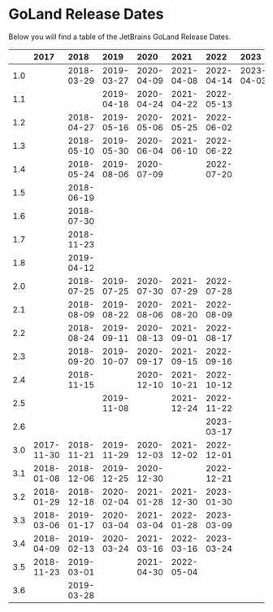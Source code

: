 # GoLand Release Dates
Below you will find a table of the JetBrains GoLand Release Dates.

|     | 2017       | 2018       | 2019       | 2020       | 2021       | 2022       | 2023       |
|----:|:-----------|:-----------|:-----------|:-----------|:-----------|:-----------|:-----------|
| 1.0 |            | 2018-03-29 | 2019-03-27 | 2020-04-09 | 2021-04-08 | 2022-04-14 | 2023-04-03 |
| 1.1 |            |            | 2019-04-18 | 2020-04-24 | 2021-04-22 | 2022-05-13 |            |
| 1.2 |            | 2018-04-27 | 2019-05-16 | 2020-05-06 | 2021-05-25 | 2022-06-02 |            |
| 1.3 |            | 2018-05-10 | 2019-05-30 | 2020-06-04 | 2021-06-10 | 2022-06-22 |            |
| 1.4 |            | 2018-05-24 | 2019-08-06 | 2020-07-09 |            | 2022-07-20 |            |
| 1.5 |            | 2018-06-19 |            |            |            |            |            |
| 1.6 |            | 2018-07-30 |            |            |            |            |            |
| 1.7 |            | 2018-11-23 |            |            |            |            |            |
| 1.8 |            | 2019-04-12 |            |            |            |            |            |
| 2.0 |            | 2018-07-25 | 2019-07-25 | 2020-07-30 | 2021-07-29 | 2022-07-28 |            |
| 2.1 |            | 2018-08-09 | 2019-08-22 | 2020-08-06 | 2021-08-20 | 2022-08-09 |            |
| 2.2 |            | 2018-08-24 | 2019-09-11 | 2020-08-13 | 2021-09-01 | 2022-08-17 |            |
| 2.3 |            | 2018-09-20 | 2019-10-07 | 2020-09-17 | 2021-09-15 | 2022-09-16 |            |
| 2.4 |            | 2018-11-15 |            | 2020-12-10 | 2021-10-21 | 2022-10-12 |            |
| 2.5 |            |            | 2019-11-08 |            | 2021-12-24 | 2022-11-22 |            |
| 2.6 |            |            |            |            |            | 2023-03-17 |            |
| 3.0 | 2017-11-30 | 2018-11-21 | 2019-11-29 | 2020-12-03 | 2021-12-02 | 2022-12-01 |            |
| 3.1 | 2018-01-08 | 2018-12-06 | 2019-12-25 | 2020-12-30 |            | 2022-12-21 |            |
| 3.2 | 2018-01-29 | 2018-12-18 | 2020-02-04 | 2021-01-28 | 2021-12-30 | 2023-01-30 |            |
| 3.3 | 2018-03-06 | 2019-01-17 | 2020-03-04 | 2021-03-04 | 2022-01-28 | 2023-03-09 |            |
| 3.4 | 2018-04-09 | 2019-02-13 | 2020-03-24 | 2021-03-16 | 2022-03-16 | 2023-03-24 |            |
| 3.5 | 2018-11-23 | 2019-03-01 |            | 2021-04-30 | 2022-05-04 |            |            |
| 3.6 |            | 2019-03-28 |            |            |            |            |            |